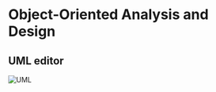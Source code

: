 # Object-Oriented Analysis and Design
## UML editor
![UML](https://github.com/alicejimmy/2023-Object-Oriented-Analysis-and-Design/assets/71706978/50e731b3-9662-4c1c-85a2-946702441758)
